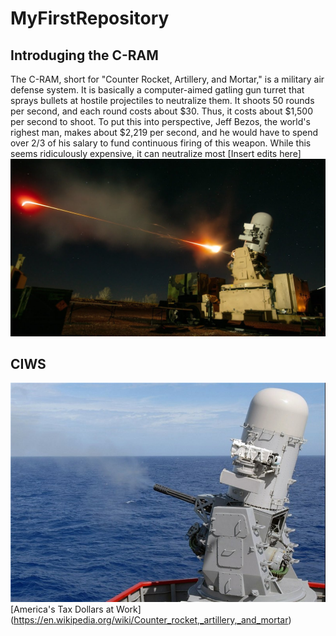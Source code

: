 # MyFirstRepository
## Introduging the C-RAM
The C-RAM, short for "Counter Rocket, Artillery, and Mortar," is a military air defense system. It is basically a computer-aimed gatling gun turret that sprays bullets at hostile projectiles to neutralize them. It shoots 50 rounds per second, and each round costs about $30. Thus, it costs about $1,500 per second to shoot. To put this into perspective, Jeff Bezos, the world's righest man, makes about $2,219 per second, and he would have to spend over 2/3 of his salary to fund continuous firing of this weapon. While this seems ridiculously expensive, it can neutralize most 
[Insert edits here]
![C-RAM](C-RAM.jpg "Test 1")
## CIWS
![CIWSII](CIWSII.jpg "Test 2!")
[America's Tax Dollars at Work] (https://en.wikipedia.org/wiki/Counter_rocket,_artillery,_and_mortar)
